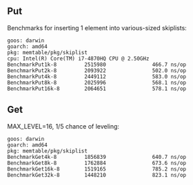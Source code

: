 ## Put
Benchmarks for inserting 1 element into various-sized skiplists:
```
goos: darwin
goarch: amd64
pkg: memtable/pkg/skiplist
cpu: Intel(R) Core(TM) i7-4870HQ CPU @ 2.50GHz
BenchmarkPut1k-8         2515980               466.7 ns/op
BenchmarkPut2k-8         2093922               502.0 ns/op
BenchmarkPut4k-8         2449112               583.0 ns/op
BenchmarkPut8k-8         2025996               568.1 ns/op
BenchmarkPut16k-8        2064651               578.1 ns/op

```

## Get
MAX_LEVEL=16, 1/5 chance of leveling:
```
goos: darwin
goarch: amd64
pkg: memtable/pkg/skiplist
BenchmarkGet4k-8         1856839               640.7 ns/op
BenchmarkGet8k-8         1762884               673.6 ns/op
BenchmarkGet16k-8        1519165               785.2 ns/op
BenchmarkGet32k-8        1448210               823.1 ns/op
```
